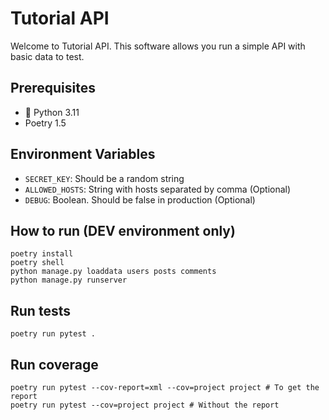 # Tutorial API

Welcome to Tutorial API. This software allows you run a simple API with basic data to test.

## Prerequisites

- :snake: Python 3.11
- Poetry 1.5

## Environment Variables

- `SECRET_KEY`: Should be a random string
- `ALLOWED_HOSTS`: String with hosts separated by comma (Optional)
- `DEBUG`: Boolean. Should be false in production (Optional)

## How to run (DEV environment only)

```
poetry install
poetry shell
python manage.py loaddata users posts comments
python manage.py runserver
```

## Run tests

```
poetry run pytest .
```

## Run coverage
```
poetry run pytest --cov-report=xml --cov=project project # To get the report
poetry run pytest --cov=project project # Without the report
```